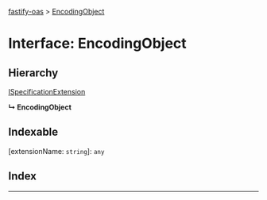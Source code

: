 [fastify-oas](../README.md) > [EncodingObject](../interfaces/encodingobject.md)

# Interface: EncodingObject

## Hierarchy

 [ISpecificationExtension](ispecificationextension.md)

**↳ EncodingObject**

## Indexable

\[extensionName: `string`\]:&nbsp;`any`
## Index

---

